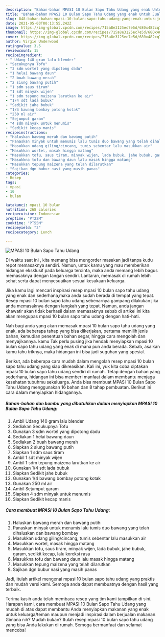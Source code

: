```yaml
---
description: "Bahan-bahan MPASI 10 Bulan Sapo Tahu Udang yang enak Untuk Jualan"
title: "Bahan-bahan MPASI 10 Bulan Sapo Tahu Udang yang enak Untuk Jualan"
slug: 848-bahan-bahan-mpasi-10-bulan-sapo-tahu-udang-yang-enak-untuk-jualan
date: 2021-05-03T00:13:55.242Z
image: https://img-global.cpcdn.com/recipes/715a8e3125ec7e5d/680x482cq70/mpasi-10-bulan-sapo-tahu-udang-foto-resep-utama.jpg
thumbnail: https://img-global.cpcdn.com/recipes/715a8e3125ec7e5d/680x482cq70/mpasi-10-bulan-sapo-tahu-udang-foto-resep-utama.jpg
cover: https://img-global.cpcdn.com/recipes/715a8e3125ec7e5d/680x482cq70/mpasi-10-bulan-sapo-tahu-udang-foto-resep-utama.jpg
author: Virgie Underwood
ratingvalue: 3.5
reviewcount: 15
recipeingredient:
- " Udang 140 gram lalu blender"
- "Secukupnya Tofu"
- "3 sdm wortel yang dipotong dadu"
- "1 helai bawang daun"
- "2 buah bawang merah"
- "2 siung bawang putih"
- "1 sdm saus tiram"
- "1 sdt minyak wijen"
- "1 sdm tepung maizena larutkan ke air"
- "1/4 sdt lada bubuk"
- "Sedikit jahe bubuk"
- "1/4 bawang bombay potong kotak"
- "250 ml air"
- "Sejumput garam"
- "4 sdm minyak untuk menumis"
- "Sedikit kecap manis"
recipeinstructions:
- "Haluskan bawang merah dan bawang putih"
- "Panaskan minyak untuk menumis lalu tumis duo bawang yang telah dihaluskan dan bawang bombay"
- "Masukkan udang giling/cincang, tumis sebentar lalu masukkan air"
- "Masukkan wortel, masak hingga matang"
- "Masukkan tofu, saus tiram, minyak wijen, lada bubuk, jahe bubuk, garam, sedikit kecap, lalu koreksi rasa"
- "Masukkna tofu dan bawang daun lalu masak hingga matang"
- "Masukkan tepung maizena yang telah dilarutkan"
- "Sajikan dgn bubur nasi yang masih panas"
categories:
- Resep
tags:
- mpasi
- 10
- bulan

katakunci: mpasi 10 bulan 
nutrition: 268 calories
recipecuisine: Indonesian
preptime: "PT22M"
cooktime: "PT55M"
recipeyield: "3"
recipecategory: Lunch

---
```



![MPASI 10 Bulan Sapo Tahu Udang](https://img-global.cpcdn.com/recipes/715a8e3125ec7e5d/680x482cq70/mpasi-10-bulan-sapo-tahu-udang-foto-resep-utama.jpg)

Di waktu  saat ini , kita memang bisa mengorder masakan jadi tanpa kudu repot memasaknya sendiri. Namun, untuk kamu yang mau memberikan hidangan eksklusif pada keluarga tercinta, maka anda memang lebih bagus memasaknya dengan tangan sendiri. Lantaran, memasak di rumah lebih sehat serta dapat menyesuaikan sesuai kesukaan keluarga.

Jika kamu lagi mencari inspirasi resep mpasi 10 bulan sapo tahu udang yang enak dan sederhana,maka anda sudah berada di tempat yang tepat. Resep mpasi 10 bulan sapo tahu udang  sebenarnya gampang dilakukan jika anda memasaknya dengan langkah yang tepat. Namun, anda jangan khawatir akan tidak berhasil dalam memasaknya 
sebab di artikel ini kita akan mengupas mpasi 10 bulan sapo tahu udang dengan hati-hati.  



Nah bagi anda yang akan memasak mpasi 10 bulan sapo tahu udang yang enak, ada beberapa tahap yang bisa dikerjakan, pertama memilih jenis bahan, kemudian penentuan bahan segar, hingga cara mengolah dan menyajikannya. kamu Tak perlu pusing jika hendak menyiapkan mpasi 10 bulan sapo tahu udang yang enak di mana pun anda berada. Sebab, asalkan kamu  tahu triknya, maka hidangan ini bisa jadi suguhan yang spesial.

Berikut, ada beberapa cara mudah dalam mengolah resep mpasi 10 bulan sapo tahu udang yang siap dikreasikan. Kali ini, yuk kita coba ciptakan mpasi 10 bulan sapo tahu udang sendiri di rumah. Tetap dengan bahan yang sederhana, hidangan ini bisa memberi manfaat dalam membantu menjaga kesehatan tubuhmu sekeluarga. Anda bisa membuat MPASI 10 Bulan Sapo Tahu Udang menggunakan 16 bahan dan 8 tahap pembuatan. Berikut ini cara dalam menyiapkan hidangannya.

<!--inarticleads1-->

##### Bahan-bahan dan bumbu yang dibutuhkan dalam menyiapkan MPASI 10 Bulan Sapo Tahu Udang:

1. Ambil  Udang 140 gram lalu blender
1. Sediakan Secukupnya Tofu
1. Gunakan 3 sdm wortel yang dipotong dadu
1. Sediakan 1 helai bawang daun
1. Sediakan 2 buah bawang merah
1. Siapkan 2 siung bawang putih
1. Siapkan 1 sdm saus tiram
1. Ambil 1 sdt minyak wijen
1. Ambil 1 sdm tepung maizena larutkan ke air
1. Gunakan 1/4 sdt lada bubuk
1. Siapkan Sedikit jahe bubuk
1. Gunakan 1/4 bawang bombay potong kotak
1. Gunakan 250 ml air
1. Ambil Sejumput garam
1. Siapkan 4 sdm minyak untuk menumis
1. Siapkan Sedikit kecap manis




<!--inarticleads2-->

##### Cara membuat MPASI 10 Bulan Sapo Tahu Udang:

1. Haluskan bawang merah dan bawang putih
1. Panaskan minyak untuk menumis lalu tumis duo bawang yang telah dihaluskan dan bawang bombay
1. Masukkan udang giling/cincang, tumis sebentar lalu masukkan air
1. Masukkan wortel, masak hingga matang
1. Masukkan tofu, saus tiram, minyak wijen, lada bubuk, jahe bubuk, garam, sedikit kecap, lalu koreksi rasa
1. Masukkna tofu dan bawang daun lalu masak hingga matang
1. Masukkan tepung maizena yang telah dilarutkan
1. Sajikan dgn bubur nasi yang masih panas




Jadi, itulah artikel mengenai  mpasi 10 bulan sapo tahu udang  yang praktis dan mudah versi kami. Semoga anda dapat membuatnya dengan hasil yang terbaik. 

Terima kasih anda telah membaca resep yang tim kami tampilkan di sini. Harapan kami, cara membuat  MPASI 10 Bulan Sapo Tahu Udang yang mudah di atas dapat membantu Anda menyiapkan makanan yang enak untuk keluarga/teman maupun menjadi inspirasi dalam berjualan makanan. Gimana nih? Mudah bukan? Itulah resep mpasi 10 bulan sapo tahu udang yang bisa Anda lakukan di rumah. Semoga bermanfaat dan selamat mencoba!

